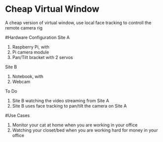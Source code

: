 # Cheap Virtual Window
A cheap version of virtual window, use local face tracking to controll the remote camera rig

#Hardware Configuration
Site A

1. Raspberry Pi, with
  1. Pi camera module
  2. Pan/Tilt bracket with 2 servos

Site B

1. Notebook, with
  1. Webcam

To Do

1. Site B watching the video streaming from Site A
2. Site B uses face tracking to pan/tilt the camera on Site A

#Use Cases

1. Monitor your cat at home when you are working in your office
2. Watching your closet/bed when you are working hard for money in your office
